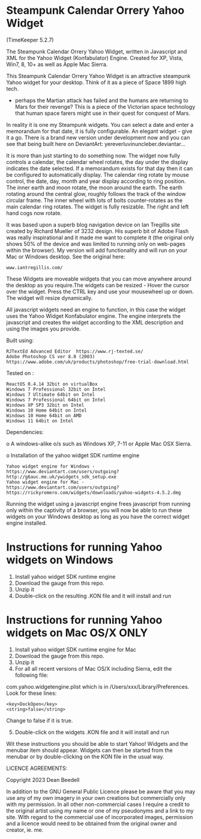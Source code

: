 # Steampunk Calendar Orrery Yahoo Widget
 
(TimeKeeper 5.2.7)
 
The Steampunk Calendar Orrery Yahoo Widget, written in Javascript 
and XML for the Yahoo Widget (Konfabulator) Engine. Created for XP, Vista, Win7, 
8, 10+ as well as  Apple Mac Sierra.



This Steampunk Calendar Orrery Yahoo Widget is an attractive steampunk 
Yahoo widget for your desktop. Think of it as a piece of Space 1899 high tech. 
- perhaps the Martian attack has failed and the humans are returning to Mars for 
their revenge? This is a piece of the Victorian space technology that human 
space farers might use in their quest for conquest of Mars.

In reality it is one my Steampunk widgets. You can select a date and enter a 
memorandum for that date, it is fully configurable. An elegant widget - give it 
a go. There is a brand new version under development now and you can see that 
being built here on DeviantArt: yereverluvinuncleber.deviantar…

It is more than just starting to do something now. The widget now fully controls 
a calendar, the calendar wheel rotates, the day under the display indicates the 
date selected. If a memorandum exists for that day then it can be configured to 
automatically display. The calendar ring rotate by mouse control, the date, day, 
month and year display according to ring position. The inner earth and moon 
rotate, the moon around the earth. The earth rotating around the central glow, 
roughly follows the track of the window circular frame. The inner wheel with 
lots of bolts counter-rotates as the main calendar ring rotates. The widget is 
fully resizable. The right and left hand cogs now rotate.

It was based upon a superb blog navigation device on Ian Tregillis site created 
by Richard Mueller of 3232 design. His superb bit of Adobe Flash was really 
inspirational and it made me want to complete it (the original only shows 50% of 
the device and was limited to running only on web-pages within the browser). My 
version will add functionality and will run on your Mac or Windows desktop. See 
the original here: 

	www.iantregillis.com/


 
These Widgets are moveable widgets that you can move anywhere around the 
desktop as you require.The widgets can be resized - Hover the cursor over the 
widget. Press the CTRL key and use your mousewheel up or down. The widget will 
resize dynamically.

All javascript widgets need an engine to function, in this case the widget uses 
the Yahoo Widget Konfabulator engine. The engine interprets the javascript and 
creates the widget according to the XML description and using the images you 
provide. 



Built using: 

	RJTextEd Advanced Editor  https://www.rj-texted.se/  
	Adobe Photoshop CS ver 8.0 (2003)  https://www.adobe.com/uk/products/photoshop/free-trial-download.html  

Tested on :

	ReactOS 0.4.14 32bit on virtualBox    
	Windows 7 Professional 32bit on Intel    
	Windows 7 Ultimate 64bit on Intel    
	Windows 7 Professional 64bit on Intel    
	Windows XP SP3 32bit on Intel    
	Windows 10 Home 64bit on Intel    
	Windows 10 Home 64bit on AMD    
	Windows 11 64bit on Intel  
	
Dependencies:

o A windows-alike o/s such as Windows XP, 7-11 or Apple Mac OSX Sierra.    	

o Installation of the yahoo widget SDK runtime engine  

	Yahoo widget engine for Windows - https://www.deviantart.com/users/outgoing?http://g6auc.me.uk/ywidgets_sdk_setup.exe  
	Yahoo widget engine for Mac - https://www.deviantart.com/users/outgoing?https://rickyromero.com/widgets/downloads/yahoo-widgets-4.5.2.dmg

Running the widget using a javascript engine frees javascript from running only 
within the captivity of a browser, you will now be able to run these widgets on 
your Windows desktop as long as you have the correct widget engine installed.


 
Instructions for running Yahoo widgets on Windows
=================================================

1. Install yahoo widget SDK runtime engine
2. Download the gauge from this repo.
3. Unzip it
4. Double-click on the resulting .KON file and it will install and run

Instructions for running Yahoo widgets on Mac OS/X ONLY
========================================================

1. Install yahoo widget SDK runtime engine for Mac
2. Download the gauge from this repo.
3. Unzip it
4. For all all recent versions of Mac OS/X including Sierra, edit the following 
file:

com.yahoo.widgetengine.plist which is in /Users/xxx/Library/Preferences. Look 
for these lines: 
   
	<key>DockOpen</key>  
	<string>false</string>  

Change to false if it is true.

5. Double-click on the widgets .KON file and it will install and run

Wit these instructions you should be able to start Yahoo! Widgets and the 
menubar item should appear. Widgets can then be started from the menubar or by 
double-clicking on the KON file in the usual way.



LICENCE AGREEMENTS:

Copyright 2023 Dean Beedell

In addition to the GNU General Public Licence please be aware that you may use
any of my own imagery in your own creations but commercially only with my
permission. In all other non-commercial cases I require a credit to the
original artist using my name or one of my pseudonyms and a link to my site.
With regard to the commercial use of incorporated images, permission and a
licence would need to be obtained from the original owner and creator, ie. me.
